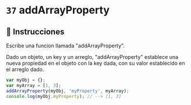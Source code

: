 # `37` addArrayProperty

## 📝 Instrucciones

Escribe una funcion llamada "addArrayProperty".

Dado un objeto, un key y un arreglo, "addArrayProperty" establece una nueva propiedad en el objeto con la key dada, con su valor establecido en el arreglo dado.

```Javascript
var myObj = {};
var myArray = [1, 3];
addArrayProperty(myObj, 'myProperty', myArray);
console.log(myObj.myProperty); // --> [1, 3]
```